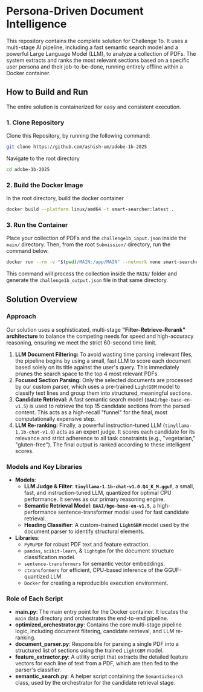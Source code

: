 # **Persona-Driven Document Intelligence**

This repository contains the complete solution for Challenge 1b. It uses a multi-stage AI pipeline, including a fast semantic search model and a powerful Large Language Model (LLM), to analyze a collection of PDFs. The system extracts and ranks the most relevant sections based on a specific user persona and their job-to-be-done, running entirely offline within a Docker container.

## **How to Build and Run**

The entire solution is containerized for easy and consistent execution.

### **1\. Clone Repository**
Clone this Repository, by running the following command:
```Bash  
git clone https://github.com/ashish-um/adobe-1b-2025
```

Navigate to the root directory
```Bash  
cd adobe-1b-2025
```

### **2\. Build the Docker Image**

In the root directory, build the docker container
```Bash  
docker build --platform linux/amd64 -t smart-searcher:latest .
```

### **3\. Run the Container**

Place your collection of PDFs and the `challenge1b_input.json` inside the `main/` directory. Then, from the root `Submission/` directory, run the command below.

```Bash  
docker run --rm -v "$(pwd)/MAIN:/app/MAIN" --network none smart-searcher:latest
```

This command will process the collection inside the `MAIN/` folder and generate the `challenge1b_output.json` file in that same directory.

## **Solution Overview**

### **Approach**

Our solution uses a sophisticated, multi-stage **"Filter-Retrieve-Rerank" architecture** to balance the competing needs for speed and high-accuracy reasoning, ensuring we meet the strict 60-second time limit.

1. **LLM Document Filtering:** To avoid wasting time parsing irrelevant files, the pipeline begins by using a small, fast LLM to score each document based solely on its title against the user's query. This immediately prunes the search space to the top 4 most relevant PDFs.  
2. **Focused Section Parsing:** Only the selected documents are processed by our custom parser, which uses a pre-trained `LightGBM` model to classify text lines and group them into structured, meaningful sections.  
3. **Candidate Retrieval:** A fast semantic search model (`BAAI/bge-base-en-v1.5`) is used to retrieve the top 15 candidate sections from the parsed content. This acts as a high-recall "funnel" for the final, most computationally expensive step.  
4. **LLM Re-ranking:** Finally, a powerful instruction-tuned LLM (`tinyllama-1.1b-chat-v1.0`) acts as an expert judge. It scores each candidate for its relevance and strict adherence to all task constraints (e.g., "vegetarian," "gluten-free"). The final output is ranked according to these intelligent scores.

### **Models and Key Libraries**

* **Models**:  
  * **LLM Judge & Filter**: **`tinyllama-1.1b-chat-v1.0.Q4_K_M.gguf`**, a small, fast, and instruction-tuned LLM, quantized for optimal CPU performance. It serves as our primary reasoning engine.  
  * **Semantic Retrieval Model**: **`BAAI/bge-base-en-v1.5`**, a high-performance sentence-transformer model used for fast candidate retrieval.  
  * **Heading Classifier**: A custom-trained **`LightGBM`** model used by the document parser to identify structural elements.  
* **Libraries**:  
  * `PyMuPDF` for robust PDF text and feature extraction.  
  * `pandas`, `scikit-learn`, & `lightgbm` for the document structure classification model.  
  * `sentence-transformers` for semantic vector embeddings.  
  * `ctransformers` for efficient, CPU-based inference of the GGUF-quantized LLM.  
  * `Docker` for creating a reproducible execution environment.

### **Role of Each Script**

* **main.py**: The main entry point for the Docker container. It locates the `main` data directory and orchestrates the end-to-end pipeline.  
* **optimized\_orchestrator.py**: Contains the core multi-stage pipeline logic, including document filtering, candidate retrieval, and LLM re-ranking.  
* **document\_parser.py**: Responsible for parsing a single PDF into a structured list of sections using the trained `LightGBM` model.  
* **feature\_extractor.py**: A utility script that extracts the detailed feature vectors for each line of text from a PDF, which are then fed to the parser's classifier.  
* **semantic\_search.py**: A helper script containing the `SemanticSearch` class, used by the orchestrator for the candidate retrieval stage.






